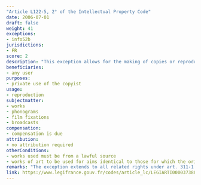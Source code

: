 ```yaml
---
"Article L122-5, 2° of the Intellectual Property Code"
date: 2006-07-01
draft: false
weight: 41
exceptions:
- info52b
jurisdictions:
- FR
score: 2
description: "This exception allows for the making of copies or reproductions from a lawful source, provided that they are strictly reserved for the private use of the copyist and not intended for collective use. The exception does not cover copies of works of art to be used for aims identical to those for which the original work was created and copies of software other than backup copies and copies or reproductions of an electronic database." 
beneficiaries:
- any user
purposes: 
- private use of the copyist
usage:
- reproduction
subjectmatter:
- works
- phonograms
- film fixations
- broadcasts
compensation:
- compensation is due
attribution: 
- no attribution required
otherConditions: 
- works used must be from a lawful source
- works of art to be used for aims identical to those for which the original work was created, copies of software other than backup copies and copies, as well as reproductions of an electronic database are expressly excluded from the scope of the exception.
remarks: "The exception extends to all related rights under art. 311-1 to 311-8 IPC."
link: https://www.legifrance.gouv.fr/codes/article_lc/LEGIARTI000037388886/"
---
```

